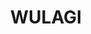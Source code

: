 ---
lastmod: '2025-04-06T06:05:19+00:00'
latitude: -12.404778
layout: suburb
longitude: 130.916098
postcode: 0812
state: NT
title: WULAGI
url: /nt/wulagi/
---